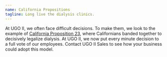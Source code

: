 ```yaml
---
name: California Propositions
tagline: Long live the dialysis clinics.
---
```


At UGO II, we often face difficult decisions. To make them, we look to the example of [California Proposition 23](https://en.wikipedia.org/wiki/2020_California_Proposition_23), where Californians banded together to decisively legalize dialysis. At UGO II, we now put every minute decision to a full vote of our employees. Contact UGO II Sales to see how your business could adopt this model.
